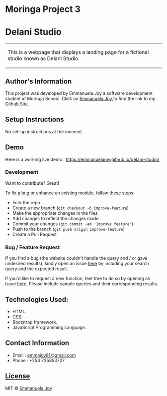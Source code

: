 # Moringa Project 3

<h1>Delani Studio</h1>
<table>
<tr>
<td>
  <p>This is a webpage that displays a landing page for a fictional studio known as Delani Studio.</p>
</td>
</tr>
</table>

## Author's Information

This project was developed by Emmanuela Joy a software development student at Moringa School.
Click on [Emmanuela Joy ](https://github.com/EmmanuelaJoy) to find the link to my Github Site.

## Setup Instructions

No set-up instructions at the moment.

## Demo

Here is a working live demo : https://emmanuelajoy.github.io/delani-studio/

### Development

Want to contribute? Great!

To fix a bug or enhance an existing module, follow these steps:

- Fork the repo
- Create a new branch (`git checkout -b improve-feature`)
- Make the appropriate changes in the files
- Add changes to reflect the changes made
- Commit your changes (`git commit -am 'Improve feature'`)
- Push to the branch (`git push origin improve-feature`)
- Create a Pull Request

### Bug / Feature Request

If you find a bug (the website couldn't handle the query and / or gave undesired results), kindly open an issue [here](https://github.com/EmmanuelaJoy/my-first-webpage/issues) by including your search query and the expected result.

If you'd like to request a new function, feel free to do so by opening an issue [here](https://github.com/EmmanuelaJoy/my-first-webpage/issues). Please include sample queries and their corresponding results.

## Technologies Used:

- HTML.
- CSS.
- Bootstrap framework.
- JavaScript Programming Language.

## Contact Information

- Email : emmajoy81@gmail.com
- Phone : +254 725853727

## [License](https://github.com/EmmanuelaJoy/my-portfolio/blob/main/LICENSE)

MIT © [Emmanuela Joy ](https://github.com/EmmanuelaJoy)
